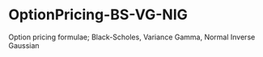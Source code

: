 # OptionPricing-BS-VG-NIG
Option pricing formulae; Black-Scholes, Variance Gamma, Normal Inverse Gaussian
